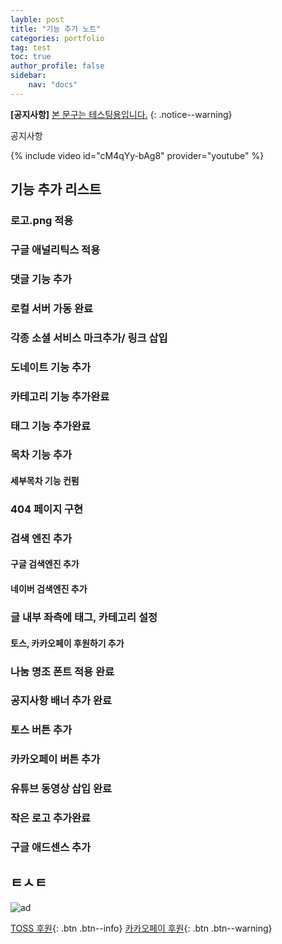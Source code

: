 ```yaml
---
layble: post
title: "기능 추가 노트"
categories: portfolio
tag: test
toc: true
author_profile: false
sidebar:
    nav: "docs"
---
```


**[공지사항]** [본 문구는 테스팅용입니다.](https://xenco82.github.io/)
{: .notice--warning}

<div class="notice">
공지사항
</div>


{% include video id="cM4qYy-bAg8" provider="youtube" %}

## 기능 추가 리스트
### 로고.png 적용
### 구글 애널리틱스 적용
### 댓글 기능 추가
### 로컬 서버 가동 완료
### 각종 소셜 서비스 마크추가/ 링크 삽입
### 도네이트 기능 추가
### 카테고리 기능 추가완료
### 태그 기능 추가완료
### 목차 기능 추가
#### 세부목차 기능 컨펌
### 404 페이지 구현
### 검색 엔진 추가
#### 구글 검색엔진 추가
#### 네이버 검색엔진 추가
### 글 내부 좌측에 태그, 카테고리 설정
#### 토스, 카카오페이 후원하기 추가
### 나눔 명조 폰트 적용 완료
### 공지사항 배너 추가 완료
### 토스 버튼 추가
### 카카오페이 버튼 추가
### 유튜브 동영상 삽입 완료
### 작은 로고 추가완료
### 구글 애드센스 추가
## ㅌㅅㅌ
![ad](https://user-images.githubusercontent.com/96931603/150528198-a77fa369-36b4-4c9a-8e7b-232bc308a56a.png)


[TOSS 후원](https://toss.me/xenco){: .btn .btn--info} [카카오페이 후원](https://qr.kakaopay.com/FUkkd3RsA){: .btn .btn--warning}